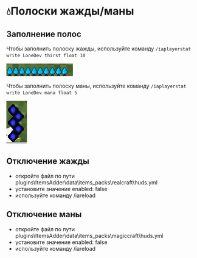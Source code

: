 # 💧Полоски жажды/маны

## Заполнение полос

Чтобы заполнить полоску жажды, используйте команду `/iaplayerstat write LoneDev thirst float 10`

![](<../../.gitbook/assets/immagine (2).png>)

Чтобы заполнить полоску маны, используйте команду `/iaplayerstat write LoneDev mana float 5`

![](<../../.gitbook/assets/immagine (3).png>)

## Отключение жажды

* откройте файл по пути plugins\ItemsAdder\data\items\_packs\realcraft\huds.yml
* установите значение enabled: false
* используйте команду /iareload

## Отключение маны

* откройте файл по пути plugins\ItemsAdder\data\items\_packs\magiccraft\huds.yml
* установите значение enabled: false
* используйте команду /iareload&#x20;
